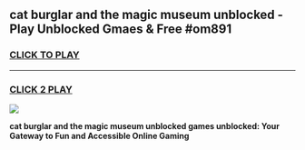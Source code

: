 
## cat burglar and the magic museum unblocked - Play Unblocked Gmaes & Free #om891
<h3>
<a href="https://news.freeplayer.one?title=cat_burglar_and_the_magic_museum_unblocked&ref=24F">CLICK TO PLAY</a></h3>
<hr>

<h3>
<a href="https://news.freeplayer.one?title=cat_burglar_and_the_magic_museum_unblocked&ref=24F">CLICK 2 PLAY</a>
  
</h3>

<a href="https://news.freeplayer.one?title=cat_burglar_and_the_magic_museum_unblocked&ref=24F/"><img src="https://clearcache.store/games.png"></a>


**cat burglar and the magic museum unblocked games unblocked: Your Gateway to Fun and Accessible Online Gaming**
